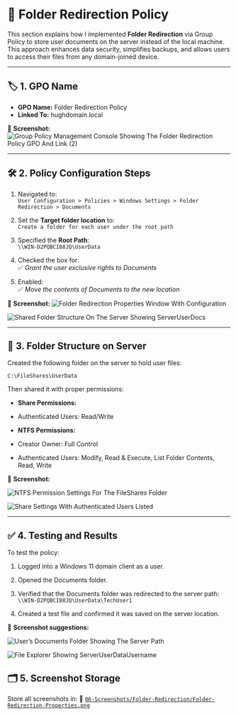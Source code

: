 # 📁 Folder Redirection Policy

This section explains how I implemented **Folder Redirection** via Group Policy to store user documents on the server instead of the local machine. This approach enhances data security, simplifies backups, and allows users to access their files from any domain-joined device.

---

## 🏷️ 1. GPO Name

- **GPO Name:** Folder Redirection Policy  
- **Linked To:** hughdomain.local

📸 **Screenshot:**
![Group Policy Management Console Showing The Folder Redirection Policy GPO And Link (2)](https://github.com/user-attachments/assets/7a6b5186-8001-41d2-9b92-97325d2c48b5)

---

## 🛠️ 2. Policy Configuration Steps

1. Navigated to:  
   `User Configuration > Policies > Windows Settings > Folder Redirection > Documents`

2. Set the **Target folder location** to:  
   `Create a folder for each user under the root path`

3. Specified the **Root Path**:  
   `\\WIN-D2PQBCI88JQ\UserData`

4. Checked the box for:  
   ✅ *Grant the user exclusive rights to Documents*

5. Enabled:  
   ✅ *Move the contents of Documents to the new location*

📸 **Screenshot:**
![Folder Redirection Properties Window With Configuration](https://github.com/user-attachments/assets/bda6c476-6430-4b88-bc7a-3bd71f590c4a)

![Shared Folder Structure On The Server Showing ServerUserDocs](https://github.com/user-attachments/assets/64c80926-489a-4cff-a541-11ff220415cb)

---

## 📂 3. Folder Structure on Server

Created the following folder on the server to hold user files:  
```plaintext
C:\FileShares\UserData
```

Then shared it with proper permissions:

 -  **Share Permissions:**

   - Authenticated Users: Read/Write

-  **NTFS Permissions:**

 -  Creator Owner: Full Control

 -  Authenticated Users: Modify, Read & Execute, List Folder Contents, Read, Write

📸 **Screenshot:**

![NTFS Permission Settings For The FileShares Folder](https://github.com/user-attachments/assets/274be70b-4d35-4bc3-8438-2d7964943369)

![Share Settings With Authenticated Users Listed](https://github.com/user-attachments/assets/de3e23a0-8852-4047-8354-9be238e0a9be)

---

## ✅ 4. Testing and Results
To test the policy:

1. Logged into a Windows 11 domain client as a user.

2. Opened the Documents folder.

3. Verified that the Documents folder was redirected to the server path:
    `\\WIN-D2PQBCI88JQ\UserData\TechUser1`

4. Created a test file and confirmed it was saved on the server location.

📸 **Screenshot suggestions:**

![User’s Documents Folder Showing The Server Path](https://github.com/user-attachments/assets/edf69bc9-71e1-434b-8ddc-7d91d2f1c6e3)

![File Explorer Showing ServerUserDataUsername](https://github.com/user-attachments/assets/0868574e-ea46-4e9a-986f-e6da18a12f3d)

## 🗂️ 5. Screenshot Storage
Store all screenshots in:
📂 [`06-Screenshots/Folder-Redirection/Folder-Redirection-Properties.png`](https://github.com/Hugh-Kumbi/Hugh-Kumbi-Active-Directory-Lab/blob/main/06-Screenshots/XI.%20Folder-Redirection/II.%20Folder-Redirection-Properties.md)

